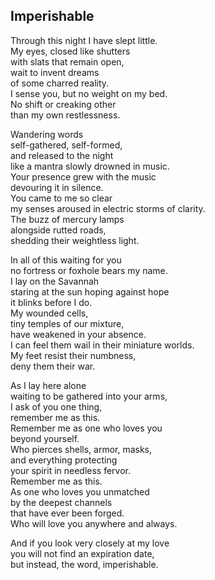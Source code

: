 Imperishable
------------

Through this night I have slept little.  
My eyes, closed like shutters   
with slats that remain open,  
wait to invent dreams   
of some charred reality.  
I sense you, but no weight on my bed.  
No shift or creaking other   
than my own restlessness.  

Wandering words  
self-gathered, self-formed,  
and released to the night  
like a mantra slowly drowned in music.  
Your presence grew with the music  
devouring it in silence.  
You came to me so clear  
my senses aroused in electric storms of clarity.  
The buzz of mercury lamps  
alongside rutted roads,  
shedding their weightless light.  

In all of this waiting for you  
no fortress or foxhole bears my name.  
I lay on the Savannah   
staring at the sun hoping against hope   
it blinks before I do.  
My wounded cells,  
tiny temples of our mixture,  
have weakened in your absence.  
I can feel them wail in their miniature worlds.  
My feet resist their numbness,  
deny them their war.  

As I lay here alone   
waiting to be gathered into your arms,   
I ask of you one thing,  
remember me as this.  
Remember me as one who loves you  
beyond yourself.  
Who pierces shells, armor, masks,   
and everything protecting  
your spirit in needless fervor.  
Remember me as this.  
As one who loves you unmatched  
by the deepest channels   
that have ever been forged.  
Who will love you anywhere and always.  

And if you look very closely at my love   
you will not find an expiration date,  
but instead, the word, imperishable.
